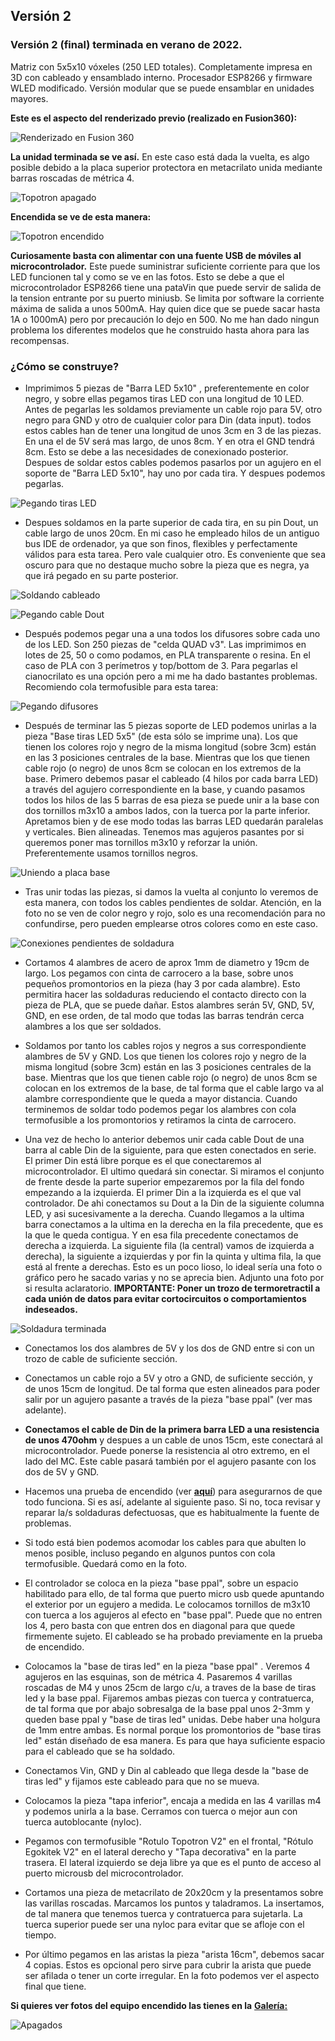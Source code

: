 ## Versión 2


### **Versión 2** (final) terminada en verano de 2022. 
 
Matriz con 5x5x10 vóxeles (250 LED totales). Completamente impresa en 3D con cableado y ensamblado interno. Procesador ESP8266 y firmware WLED modificado. Versión modular que se puede ensamblar en unidades mayores.

**Este es el aspecto del renderizado previo (realizado en Fusion360):**

![Renderizado en Fusion 360](Imagenes/TopotronS1.png)

**La unidad terminada se ve así.** En este caso está dada la vuelta, es algo posible debido a la placa superior protectora en metacrilato unida mediante barras roscadas de métrica 4.

![Topotron apagado](Imagenes/Apagado.png)

**Encendida se ve de esta manera:**

![Topotron encendido](Imagenes/Encendido.png)

**Curiosamente basta con alimentar con una fuente USB de móviles al microcontrolador.** Este puede suministrar suficiente corriente para que los LED funcionen tal y como se ve en las fotos. Esto se debe a que el microcontrolador ESP8266 tiene una pataVin que puede servir de salida de la tension entrante por su puerto miniusb. Se limita por software la corriente máxima de salida a unos 500mA. Hay quien dice que se puede sacar hasta 1A o 1000mA) pero por precaución lo dejo en 500. No me han dado ningun problema los diferentes modelos que he construido hasta ahora para las recompensas.

### ¿Cómo se construye?

- Imprimimos 5 piezas de "Barra LED 5x10" , preferentemente en color negro, y sobre ellas pegamos tiras LED con una longitud de 10 LED. Antes de pegarlas les soldamos previamente un cable rojo para 5V, otro negro para GND y otro de cualquier color para Din (data input). todos estos cables han de tener una longitud de unos 3cm en 3 de las piezas. En una el de 5V será mas largo, de unos 8cm. Y en otra el GND tendrá 8cm. Esto se debe a las necesidades de conexionado posterior. Despues de soldar estos cables podemos pasarlos por un agujero en el soporte de "Barra LED 5x10", hay uno por cada tira. Y despues podemos pegarlas.

![Pegando tiras LED](Imagenes/Pegandotirasled.png)

- Despues soldamos en la parte superior de cada tira, en su pin Dout, un cable largo de unos 20cm. En mi caso he empleado hilos de un antiguo bus IDE de ordenador, ya que son finos, flexibles y perfectamente válidos para esta tarea. Pero vale cualquier otro. Es conveniente que sea oscuro para que no destaque mucho sobre la pieza que es negra, ya que irá pegado en su parte posterior.

![Soldando cableado](Imagenes/Soldandocableado.png)

![Pegando cable Dout](Imagenes/PegandocableDout.png)

- Después podemos pegar una a una todos los difusores sobre cada uno de los LED. Son 250 piezas de "celda QUAD v3". Las imprimimos en lotes de 25, 50 o como podamos, en PLA transparente o resina. En el caso de PLA con 3 perímetros y top/bottom de 3. Para pegarlas  el cianocrilato es una opción pero a mi me ha dado bastantes problemas. Recomiendo cola termofusible para esta tarea:

![Pegando difusores](Imagenes/Pegandodifusores.png)

- Después de terminar las 5 piezas soporte de LED podemos unirlas a la pieza "Base tiras LED 5x5" (de esta sólo se imprime una). Los que tienen los colores rojo y negro de la misma longitud (sobre 3cm) están en las 3 posiciones centrales de la base. Mientras que los que tienen cable rojo (o negro) de unos 8cm se colocan en los extremos de la base. Primero debemos pasar el cableado (4 hilos por cada barra LED) a través del agujero correspondiente en la base, y cuando pasamos todos los hilos de las 5 barras de esa pieza se puede unir a la base con dos tornillos m3x10 a ambos lados, con la tuerca por la parte inferior. Apretamos bien y de ese modo todas las barras LED quedarán paralelas y verticales. Bien alineadas. Tenemos mas agujeros pasantes por si queremos poner mas tornillos m3x10 y reforzar la unión. Preferentemente usamos tornillos negros.

![Uniendo a placa base](Imagenes/Uniendoaplacabase.png)

- Tras unir todas las piezas, si damos la vuelta al conjunto lo veremos de esta manera, con todos los cables pendientes de soldar. Atención, en la foto no se ven de color negro y rojo, solo es una recomendación para no confundirse, pero pueden emplearse otros colores como en este caso.

![Conexiones pendientes de soldadura](Imagenes/Conexionespdtessoldadura.png)

- Cortamos 4 alambres de acero de aprox 1mm de diametro y 19cm de largo. Los pegamos con cinta de carrocero a la base, sobre unos pequeños promontorios en la pieza (hay 3 por cada alambre). Esto permitira hacer las soldaduras reduciendo el contacto directo con la pieza de PLA, que se puede dañar. Estos alambres serán 5V, GND, 5V, GND, en ese orden, de tal modo que todas las barras tendrán cerca alambres a los que ser soldados.

- Soldamos por tanto los cables rojos y negros a sus correspondiente alambres de 5V y GND. Los que tienen los colores rojo y negro de la misma longitud (sobre 3cm) están en las 3 posiciones centrales de la base. Mientras que los que tienen cable rojo (o negro) de unos 8cm se colocan en los extremos de la base, de tal forma que el cable largo va al alambre correspondiente que le queda a mayor distancia. Cuando terminemos de soldar todo podemos pegar los alambres con cola termofusible a los promontorios y retiramos la cinta de carrocero.

- Una vez de hecho lo anterior debemos unir cada cable Dout de una barra al cable Din de la siguiente, para que esten conectados en serie. El primer Din está libre porque es el que conectaremos al microcontrolador. El ultimo quedará sin conectar. Si miramos el conjunto de frente desde la parte superior empezaremos por la fila del fondo empezando a la izquierda. El primer Din a la izquierda es el que val controlador. De ahi conectamos su Dout a la Din de la siguiente columna LED, y asi sucesivamente a la derecha. Cuando llegamos a la ultima barra conectamos a la ultima en la derecha en la fila precedente, que es la que le queda contigua. Y en esa fila precedente conectamos de derecha a izquierda. La siguiente fila (la central) vamos de izquierda a derecha), la siguiente a izquierdas y por fin la quinta y ultima fila, la que está al frente a derechas. Esto es un poco lioso, lo ideal sería una foto o gráfico pero he sacado varias y no se aprecia bien. Adjunto una foto por si resulta aclaratorio. **IMPORTANTE: Poner un trozo de termoretractil a cada unión de datos para evitar cortocircuitos o comportamientos indeseados.**

![Soldadura terminada](Imagenes/Soldaduraterminada.png)

- Conectamos los dos alambres de 5V y los dos de GND entre si con un trozo de cable de suficiente sección.

- Conectamos un cable rojo a 5V y otro a GND, de suficiente sección, y de unos 15cm de longitud. De tal forma que esten alineados para poder salir por un agujero pasante a través de la pieza "base ppal" (ver mas adelante).

- **Conectamos el cable de Din de la primera barra LED a una resistencia de unos 470ohm** y despues a un cable de unos 15cm, este conectará al microcontrolador. Puede ponerse la resistencia al otro extremo, en el lado del MC. Este cable pasará también por el agujero pasante con los dos de 5V y GND.

- Hacemos una prueba de encendido (ver [**aquí**](/SW%20y%20configuración/README.md)) para asegurarnos de que todo funciona. Si es así, adelante al siguiente paso. Si no, toca revisar y reparar la/s soldaduras defectuosas, que es habitualmente la fuente de problemas.

- Si todo está bien podemos acomodar los cables para que abulten lo menos posible, incluso pegando en algunos puntos con cola termofusible. Quedará como en la foto.

- El controlador se coloca en la pieza "base ppal", sobre un espacio habilitado para ello, de tal forma que puerto micro usb quede apuntando el exterior por un egujero a medida. Le colocamos tornillos de m3x10 con tuerca a los agujeros al efecto en "base ppal". Puede que no entren los 4, pero basta con que entren dos en diagonal para que quede firmemente sujeto. El cableado se ha probado previamente en la prueba de encendido.

- Colocamos la "base de tiras led" en la pieza "base ppal" . Veremos 4 agujeros en las esquinas, son de métrica 4. Pasaremos 4 varillas roscadas de M4 y unos 25cm de largo c/u, a traves de la base de tiras led y la base ppal. Fijaremos ambas piezas con tuerca y contratuerca, de tal forma que por abajo sobresalga de la base ppal unos 2-3mm y queden base ppal y "base de tiras led" unidas. Debe haber una holgura de 1mm entre ambas. Es normal porque los promontorios de "base tiras led" están diseñado de esa manera. Es para que haya suficiente espacio para el cableado que se ha soldado.

- Conectamos Vin, GND y Din al cableado que llega desde la "base de tiras led" y fijamos este cableado para que no se mueva.

- Colocamos la pieza "tapa inferior", encaja a medida en las 4 varillas m4 y podemos unirla a la base. Cerramos con tuerca o mejor aun con tuerca autoblocante (nyloc).

- Pegamos con termofusible "Rotulo Topotron V2" en el frontal, "Rótulo Egokitek V2" en el lateral derecho y "Tapa decorativa" en la parte trasera. El lateral izquierdo se deja libre ya que es el punto de acceso al puerto microusb del microcontrolador.

- Cortamos una pieza de metacrilato de 20x20cm y la presentamos sobre las varillas roscadas. Marcamos los puntos y taladramos. La insertamos, de tal manera que tenemos tuerca y contratuerca para sujetarla. La tuerca superior puede ser una nyloc para evitar que se afloje con el tiempo.

- Por último pegamos en las aristas la pieza "arista 16cm", debemos sacar 4 copias. Estos es opcional pero sirve para cubrir la arista que puede ser afilada o tener un corte irregular. En la foto podemos ver el aspecto final que tiene. 
 

**Si quieres ver fotos del equipo encendido las tienes en la**  [**Galería:**](/Galería)

![Apagados](Imagenes/Apagados.png)







